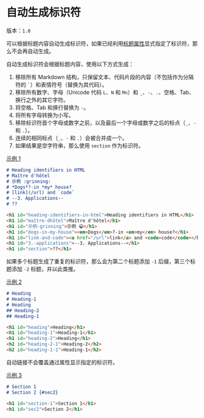 # 自动生成标识符

版本：`1.0`

可以根据标题内容自动生成标识符，如果已经利用[标题属性](./attributes.md)显式指定了标识符，那么不会再自动生成。

自动生成标识符会根据标题内容，使用以下方式生成：

1. 移除所有 Markdown 结构，只保留文本、代码片段的内容（不包括作为分隔符的 `` ` ``）和表情符号（替换为其代码）。
2. 移除所有数字、字母（Unicode 代码 `L`、`N` 和 `Mn`）和 `_`、`-`、`.`、空格、Tab、换行之外的其它字符。
3. 将空格、Tab 和换行替换为 `-`。
4. 将所有字母转换为小写。
5. 移除标识符首个字母或数字之前，以及最后一个字母或数字之后的标点（`_`、`-` 和 `.`）。
6. 连续的相同标点（`_`、`-` 和 `.`）会被合并成一个。
7. 如果结果是空字符串，那么使用 `section` 作为标识符。

<a id="example-1" href="#example-1">示例 1</a>

```markdown
# Heading identifiers in HTML
# Maître d'hôtel
# 示例 :grinning:
# *Dogs*?-in *my* house?
# [link](/url) and `code`
# --3. Applications--
# ??
```
```html
<h1 id="heading-identifiers-in-html">Heading identifiers in HTML</h1>
<h1 id="maître-dhôtel">Maître d'hôtel</h1>
<h1 id="示例-grinning">示例 😀</h1>
<h1 id="dogs-in-my-house"><em>Dogs</em>?-in <em>my</em> house?</h1>
<h1 id="link-and-code"><a href="/url">link</a> and <code>code</code></h1>
<h1 id="3.-applications">--3. Applications--</h1>
<h1 id="section">??</h1>
```

如果多个标题生成了重复的标识符，那么会为第二个标题添加 `-1` 后缀，第三个标题添加 `-2` 标题，并以此类推。

<a id="example-2" href="#example-2">示例 2</a>

```markdown
# Heading
# Heading-1
# Heading
## Heading-2
## Heading-1
```
```html
<h1 id="heading">Heading</h1>
<h1 id="heading-1">Heading-1</h1>
<h1 id="heading-2">Heading</h1>
<h2 id="heading-2-1">Heading-2</h2>
<h2 id="heading-1-1">Heading-1</h2>
```

自动链接不会覆盖通过属性显示指定的标识符。

<a id="example-3" href="#example-3">示例 3</a>

```markdown
# Section 1
# Section 2 {#sec2}
```
```html
<h1 id="section-1">Section 1</h1>
<h1 id="sec2">Section 2</h1>
```
